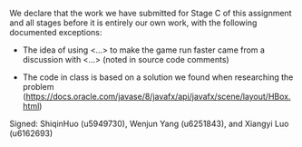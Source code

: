 We declare that the work we have submitted for Stage C of this assignment and all stages before it is entirely our own work, with the following documented exceptions:

* The idea of using <...> to make the game run faster came from a discussion with <...> (noted in source code comments)

* The code in class <Viewer> is based on a solution we found when researching the problem (https://docs.oracle.com/javase/8/javafx/api/javafx/scene/layout/HBox.html)


Signed: ShiqinHuo (u5949730), Wenjun Yang (u6251843), and Xiangyi Luo (u6162693)